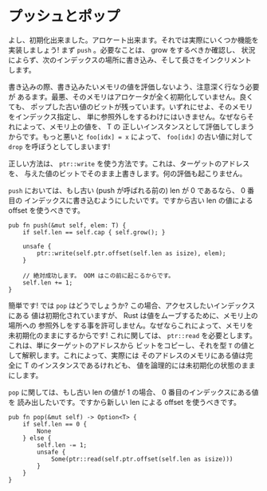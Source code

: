 <!--
# Push and Pop
-->

# プッシュとポップ

<!--
Alright. We can initialize. We can allocate. Let's actually implement some
functionality! Let's start with `push`. All it needs to do is check if we're
full to grow, unconditionally write to the next index, and then increment our
length.
-->

よし、初期化出来ました。アロケート出来ます。それでは実際にいくつか機能を
実装しましょう! まず `push` 。必要なことは、 grow をするべきか確認し、
状況によらず、次のインデックスの場所に書き込み、そして長さをインクリメント
します。

<!--
To do the write we have to be careful not to evaluate the memory we want to write
to. At worst, it's truly uninitialized memory from the allocator. At best it's the
bits of some old value we popped off. Either way, we can't just index to the memory
and dereference it, because that will evaluate the memory as a valid instance of
T. Worse, `foo[idx] = x` will try to call `drop` on the old value of `foo[idx]`!
-->

書き込みの際、書き込みたいメモリの値を評価しないよう、注意深く行なう必要が
あるます。最悪、そのメモリはアロケータが全く初期化していません。良くても、
ポップした古い値のビットが残っています。いずれにせよ、そのメモリをインデックス指定し、
単に参照外しをするわけにはいきません。なぜならそれによって、メモリ上の値を、 T の
正しいインスタンスとして評価してしまうからです。もっと悪いと `foo[idx] = x` によって、
`foo[idx]` の古い値に対して `drop` を呼ぼうとしてしまいます!

<!--
The correct way to do this is with `ptr::write`, which just blindly overwrites the
target address with the bits of the value we provide. No evaluation involved.
-->

正しい方法は、 `ptr::write` を使う方法です。これは、ターゲットのアドレスを、
与えた値のビットでそのまま上書きします。何の評価も起こりません。

<!--
For `push`, if the old len (before push was called) is 0, then we want to write
to the 0th index. So we should offset by the old len.
-->

`push` においては、もし古い (push が呼ばれる前の) len が 0 であるなら、 0 番目の
インデックスに書き込むようにしたいです。ですから古い len の値による offset を使うべきです。

```rust,ignore
pub fn push(&mut self, elem: T) {
    if self.len == self.cap { self.grow(); }

    unsafe {
        ptr::write(self.ptr.offset(self.len as isize), elem);
    }

    // 絶対成功します。 OOM はこの前に起こるからです。
    self.len += 1;
}
```

<!--
Easy! How about `pop`? Although this time the index we want to access is
initialized, Rust won't just let us dereference the location of memory to move
the value out, because that would leave the memory uninitialized! For this we
need `ptr::read`, which just copies out the bits from the target address and
interprets it as a value of type T. This will leave the memory at this address
logically uninitialized, even though there is in fact a perfectly good instance
of T there.
-->

簡単です! では `pop` はどうでしょうか? この場合、アクセスしたいインデックスにある
値は初期化されていますが、 Rust は値をムーブするために、メモリ上の場所への
参照外しをする事を許可しません。なぜならこれによって、メモリを未初期化のままにするからです!
これに関しては、 `ptr::read` を必要とします。これは、単にターゲットのアドレスから
ビットをコピーし、それを型 `T` の値として解釈します。これによって、実際には
そのアドレスのメモリにある値は完全に T のインスタンスであるけれども、
値を論理的には未初期化の状態のままにします。

<!--
For `pop`, if the old len is 1, we want to read out of the 0th index. So we
should offset by the new len.
-->

`pop` に関しては、もし古い len の値が 1 の場合、 0 番目のインデックスにある値を
読み出したいです。ですから新しい len による offset を使うべきです。

```rust,ignore
pub fn pop(&mut self) -> Option<T> {
    if self.len == 0 {
        None
    } else {
        self.len -= 1;
        unsafe {
            Some(ptr::read(self.ptr.offset(self.len as isize)))
        }
    }
}
```

